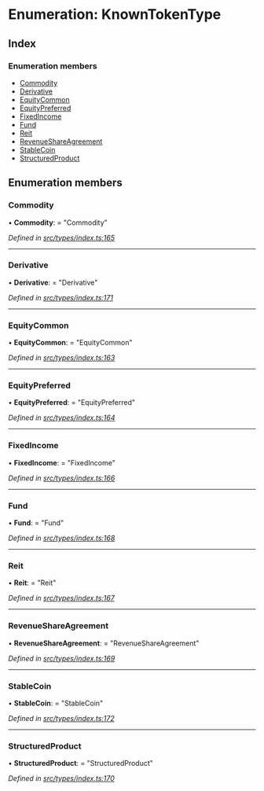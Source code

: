 # Enumeration: KnownTokenType

## Index

### Enumeration members

* [Commodity](knowntokentype.md#commodity)
* [Derivative](knowntokentype.md#derivative)
* [EquityCommon](knowntokentype.md#equitycommon)
* [EquityPreferred](knowntokentype.md#equitypreferred)
* [FixedIncome](knowntokentype.md#fixedincome)
* [Fund](knowntokentype.md#fund)
* [Reit](knowntokentype.md#reit)
* [RevenueShareAgreement](knowntokentype.md#revenueshareagreement)
* [StableCoin](knowntokentype.md#stablecoin)
* [StructuredProduct](knowntokentype.md#structuredproduct)

## Enumeration members

###  Commodity

• **Commodity**: = "Commodity"

*Defined in [src/types/index.ts:165](https://github.com/PolymathNetwork/polymesh-sdk/blob/56921667/src/types/index.ts#L165)*

___

###  Derivative

• **Derivative**: = "Derivative"

*Defined in [src/types/index.ts:171](https://github.com/PolymathNetwork/polymesh-sdk/blob/56921667/src/types/index.ts#L171)*

___

###  EquityCommon

• **EquityCommon**: = "EquityCommon"

*Defined in [src/types/index.ts:163](https://github.com/PolymathNetwork/polymesh-sdk/blob/56921667/src/types/index.ts#L163)*

___

###  EquityPreferred

• **EquityPreferred**: = "EquityPreferred"

*Defined in [src/types/index.ts:164](https://github.com/PolymathNetwork/polymesh-sdk/blob/56921667/src/types/index.ts#L164)*

___

###  FixedIncome

• **FixedIncome**: = "FixedIncome"

*Defined in [src/types/index.ts:166](https://github.com/PolymathNetwork/polymesh-sdk/blob/56921667/src/types/index.ts#L166)*

___

###  Fund

• **Fund**: = "Fund"

*Defined in [src/types/index.ts:168](https://github.com/PolymathNetwork/polymesh-sdk/blob/56921667/src/types/index.ts#L168)*

___

###  Reit

• **Reit**: = "Reit"

*Defined in [src/types/index.ts:167](https://github.com/PolymathNetwork/polymesh-sdk/blob/56921667/src/types/index.ts#L167)*

___

###  RevenueShareAgreement

• **RevenueShareAgreement**: = "RevenueShareAgreement"

*Defined in [src/types/index.ts:169](https://github.com/PolymathNetwork/polymesh-sdk/blob/56921667/src/types/index.ts#L169)*

___

###  StableCoin

• **StableCoin**: = "StableCoin"

*Defined in [src/types/index.ts:172](https://github.com/PolymathNetwork/polymesh-sdk/blob/56921667/src/types/index.ts#L172)*

___

###  StructuredProduct

• **StructuredProduct**: = "StructuredProduct"

*Defined in [src/types/index.ts:170](https://github.com/PolymathNetwork/polymesh-sdk/blob/56921667/src/types/index.ts#L170)*
